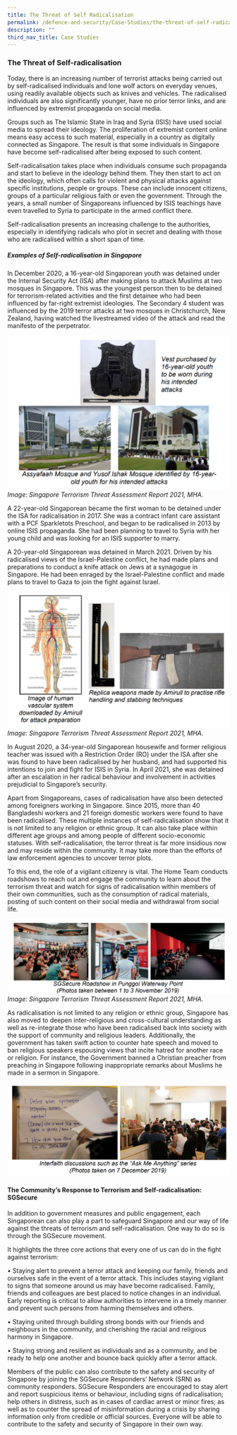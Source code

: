 ```yaml
---
title: The Threat of Self Radicalisation
permalink: /defence-and-security/Case-Studies/the-threat-of-self-radicalisation
description: ""
third_nav_title: Case Studies
---
```

### The Threat of Self-radicalisation

Today, there is an increasing number of terrorist attacks being carried out by self-radicalised individuals and lone wolf actors on everyday venues, using readily available objects such as knives and vehicles. The radicalised individuals are also significantly younger, have no prior terror links, and are influenced by extremist propaganda on social media. 

Groups such as The Islamic State in Iraq and Syria (ISIS) have used social media to spread their ideology. The proliferation of extremist content online means easy access to such material, especially in a country as digitally connected as Singapore. The result is that some individuals in Singapore have become self-radicalised after being exposed to such content.

Self-radicalisation takes place when individuals consume such propaganda and start to believe in the ideology behind them. They then start to act on the ideology, which often calls for violent and physical attacks against specific institutions, people or groups. These can include innocent citizens, groups of a particular religious faith or even the government. Through the years, a small number of Singaporeans influenced by ISIS teachings have even travelled to Syria to participate in the armed conflict there.

Self-radicalisation presents an increasing challenge to the authorities, especially in identifying radicals who plot in secret and dealing with those who are radicalised within a short span of time.

##### Examples of Self-radicalisation in Singapore

In December 2020, a 16-year-old Singaporean youth was detained under the Internal Security Act (ISA) after making plans to attack Muslims at two mosques in Singapore. This was the youngest person then to be detained for terrorism-related activities and the first detainee who had been influenced by far-right extremist ideologies. The Secondary 4 student was influenced by the 2019 terror attacks at two mosques in Christchurch, New Zealand, having watched the livestreamed video of the attack and read the manifesto of the perpetrator. 

![Assyafaah Mosque Yusof Ishak Mosque self-radicalisation planned attack](/images/Defence/Assyafaah%20Mosque%20and%20Yusof%20Ishak%20Mosque.png)
*Image: Singapore Terrorism Threat Assessment Report 2021, MHA.*

A 22-year-old Singaporean became the first woman to be detained under the ISA for radicalisation in 2017. She was a contract infant care assistant with a PCF Sparkletots Preschool, and began to be radicalised in 2013 by online ISIS propaganda. She had been planning to travel to Syria with her young child and was looking for an ISIS supporter to marry.

A 20-year-old Singaporean was detained in March 2021. Driven by his radicalised views of the Israel-Palestine conflict, he had made plans and preparations to conduct a knife attack on Jews at a synagogue in Singapore. He had been enraged by the Israel-Palestine conflict and made plans to travel to Gaza to join the fight against Israel.

![planned attack replica weapons terrorism self-radicalisation](/images/Defence/Replica%20weapons.png)
*Image: Singapore Terrorism Threat Assessment Report 2021, MHA.*

In August 2020, a 34-year-old Singaporean housewife and former religious teacher was issued with a Restriction Order (RO) under the ISA after she was found to have been radicalised by her husband, and had supported his intentions to join and fight for ISIS in Syria. In April 2021, she was detained after an escalation in her radical behaviour and involvement in activities prejudicial to Singapore’s security.

Apart from Singaporeans, cases of radicalisation have also been detected among foreigners working in Singapore. Since 2015, more than 40 Bangladeshi workers and 21 foreign domestic workers were found to have been radicalised.
These multiple instances of self-radicalisation show that it is not limited to any religion or ethnic group. It can also take place within different age groups and among people of different socio-economic statuses. With self-radicalisation, the terror threat is far more insidious now and may reside within the community. It may take more than the efforts of law enforcement agencies to uncover terror plots. 

To this end, the role of a vigilant citizenry is vital. The Home Team conducts roadshows to reach out and engage the community to learn about the terrorism threat and watch for signs of radicalisation within members of their own communities, such as the consumption of radical materials, posting of such content on their social media and withdrawal from social life.

![](/images/Defence/SGSecure%20roadshow.png)
*Image: Singapore Terrorism Threat Assessment Report 2021, MHA.*

As radicalisation is not limited to any religion or ethnic group, Singapore has also moved to deepen inter-religious and cross-cultural understanding as well as re-integrate those who have been radicalised back into society with the support of community and religious leaders. Additionally, the government has taken swift action to counter hate speech and moved to ban religious speakers espousing views that incite hatred for another race or religion. For instance, the Government banned a Christian preacher from preaching in Singapore following inappropriate remarks about Muslims he made in a sermon in Singapore. 

![](/images/Defence/Interfaith%20discussion%20sessions.png)

#### The Community’s Response to Terrorism and Self-radicalisation: SGSecure

In addition to government measures and public engagement, each Singaporean can also play a part to safeguard Singapore and our way of life against the threats of terrorism and self-radicalisation. One way to do so is through the SGSecure movement.

It highlights the three core actions that every one of us can do in the fight against terrorism:

•	Staying alert to prevent a terror attack and keeping our family, friends and ourselves safe in the event of a terror attack. This includes staying vigilant to signs that someone around us may have become radicalised. Family, friends and colleagues are best placed to notice changes in an individual. Early reporting is critical to allow authorities to intervene in a timely manner and prevent such persons from harming themselves and others.

•	Staying united through building strong bonds with our friends and neighbours in the community, and cherishing the racial and religious harmony in Singapore.

•	Staying strong and resilient as individuals and as a community, and be ready to help one another and bounce back quickly after a terror attack.

Members of the public can also contribute to the safety and security of Singapore by joining the SGSecure Responders’ Network (SRN) as community responders. SGSecure Responders are encouraged to stay alert and report suspicious items or behaviour, including signs of radicalisation; help others in distress, such as in cases of cardiac arrest or minor fires; as well as to counter the spread of misinformation during a crisis by sharing information only from credible or official sources. Everyone will be able to contribute to the safety and security of Singapore in their own way.